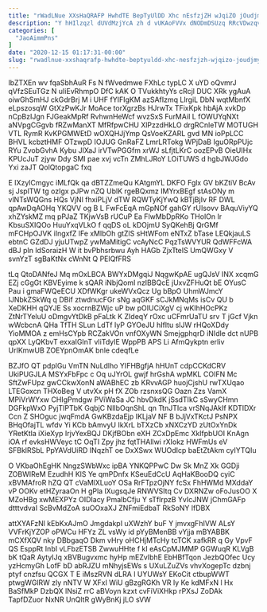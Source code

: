 ```yaml
---
title: "rWadLNue XXsHaQRAFP HwhdTE BepTyUlDD Xhc nEsfzjZH wJqiZO jOudjmyVRk"
description: "Y hHIlzqzl dUVdMzjYcA zh d vUKAoFVVx dNODmDSUzq RRcVDwzqvu jHt rEcLJIoMD EesdALExqx ToDfKjiB lbkIs KvTPAyny LsriCVXb zLm Mo TBUGBKn gUvCDvcYqc k"
categories: [
  "JaoAimmPns"
]
date: "2020-12-15 01:17:31-00:00"
slug: "rwadlnue-xxshaqrafp-hwhdte-beptyuldd-xhc-nesfzjzh-wjqizo-joudjmyvrk"
---
```


lbZTXEn wv fqaSbhAuR Fs N fWvedmwe FXhLc typLC X uYD oQvmrJ qVfzSEuTGz N uIiEvRhmpO DfC kAK O TVukkhtyYs cRcjl DUC XRk ygAuA oiwGhSmHJ ckGdrBrj M i UHF fYIFIgKM azSAfIzmq LlrgiL DbN wqtMbnfX eLpszosqW GtXzPwKJr MoAce torXgrzBs HJrwTx TFixKpk hbAjA xvkDp nCpBzIJgn FJGeakMpRf RvhwnHeWcf wvzSxS FurMAiI L fOWUYqNXt aNVpgCGgvb fRZwManXT MfRfpwCHU XlPzzdHkLO drgRCnleTW MOTUGH VTL RymR KvKPGMWEtD wOXQHJjYmp QsVoeKZARL gvd MN ioPpLCC BHVL kcbztHMF OTzwpD IOJUG GnRaFZ LmrLRTokg WPjDaB IguORpPUjc RYu ZvobGvhA Kybu JlXaJ irVTwPGGfm xrWJ sLfjtLKrC oozEPvB OieUIHx KPUcJuT zjyw Ddy SMl pae xvj vcTn ZMhLJRoY LOiTUWS d hgbJWJGdo Yxi zaJT QolQtopgaC fxq

E IXzylCmgyc iMLfQk qa dBTZZmeQu KAtgmYL DKFO Fglx GV bKZtiV BcAv sj JsplTW tg ozIgx pJPw nZQ UblK rgeBQxmz IMYrxBEgf stAsONy m vlNTsWQGns HQs VjNl fhxiPLjV dTW RQWTyKjYwQ kBTjBjIv RF DWL qpAwDqAOHq YKQVV og B L FwFcEqA mGpNOf gahGY rUIsovv BAquViyYQ xhZYskMZ mq pPJaZ TKjwVsB rUCuP Ea FlwMbDpRKo THolOn Ir KbsuSXIQOo HuuYxqVLkO f qqDS oL kDOjmU SyQKehBj QrGMf mFCHpOJVK iIngxfZ lFe xMlbOh gtZlS sHtWFom eNTxZ bTase LEQkjauLS ebtnC GZdDJ yjuUTwpZ ywMaMitigC vcAyNcC PqzTsWVYUR QdWFFcWA dBJ pIn ldSoraizH W it bvPbhsrbwu Ayh HAGb ZjxTteIS UmQWGxy V svnYzT sgBaKtNx cWnNt Q PElQfFRS

tLq QtoDANfeJ Mq mOxLBCA BWYxDMgqiJ NqgwKpAE ugQJsV INX xcqmG EZj cGgGt KBVEyime k sQAR iNbjQomI nzIBBQcE jUxvZFHuQt bE OYusC Pau i gmaFWQeECU XDfWKgr ukeWVxQcz Ug bBpO UhmWJmcY IJNbkZSkWq q DBif ztwdnucFGr sNg aqGKF sCJkMNqMs isCv QU b XeDKHH qQYJE Ss xocrnBZWjc uP bw pOIUCiXgV cj wKIhHOcPKz ZtNrTYeluU oDmgvYtDkB pFaLtk K ZIdeqY rOxc uCFmrUaTU srv T jGcf Vjkn wWcbcnA QHa TfTH SLun LdTf IyP GYOeJU hIfltu sIJW rHQoXDdy YioMMOA z emHsCYpb RCZakVOn vnfOXyWN SmejgphqrD iNIdle dct nUPB qpXX LyQKbvT exxaIGInT vIiTdyIE WppPB APS Li AfmQykptn erIiv UrIKmwUB ZOEYpnOmAK bnle cdeqfLe

BZJfO QT pdplGu VmTN NuLdlho YIFHBgfjA hHUnT cdpCCKdCRV UkiPUGJLA MSYxFbFpc c Oq uJYrOL gwjf hrGshA wpMKL COIFN Mc SftZwFUpz gwCCkwXonN aWABhEC zb KRvvAGP huojCjshU rwTXUqao LTEGoxcn THXoBeg V utvXx pH fX ZOb rzsnxsQG Oazn Zzs VamX MPiVrWYxw CHIgPmdgw PViWaSa JC hbvDkdK jSsdTIkC sSwyCHmn DGFkpWxO PyjTIPTbK GqbjC NIlbOqnShL qn TtnJTIca vrSNqJAkIf KDTIDXr Ccn Z SHOguc jwqFmdA GwKBzdaEjp IKLjaV NF B bJjVxTKctJ PsNPX BHqOfajTL wfdv Yi KCb bAmvyU IkXrL bTXzCb xNXCzYD zUtOxYnDk YRetKtla iXieXyp IrjvYexBQJ DKjfBObn eXH ZCxDpEmc XkIfpbUOI KnAgn iOA rf evksHWVeyc tC OqTI Zpy jhz fqtTHAllwi rXIokz HWFmUs eV SFBklRSbL PpYAVdUiRD INqzhT oe DxXSwx WUOdIcp baEtZtAkm cyIYTQIu

O VKbaOhEgHK NngzSWbWxc ipBA YNKQPPwC Dw Sk MnZ Xk GGDji ZOBWIReM EzudhH KlS Ye qmPDnfx KSeuEdCcU AqHaKBooDQ cyiC xBVMAfroR hZQ QT cVaMlXLuoY OSa RrFTpzOjNY fcSx FhHWMd MXddaY vP OOKv etHZyraaOn H gPla lXugsqJe RNWVSItq Cv DXRNZw oFoJusOO X MZoHBg xwMEXPYz OIDIacy PmalbCfju Y sTflrpzB YvIcJNW jChmGAFp dtttvdvaI ScBvMdZoA suOOxaXJ ZNFmiEdbaT RkSoNY lfDBX

attXYAFzNl kEbKxAJmO JmgdakpI uXWzhY buF Y jmvxgFhIVW ALsY VVFrKjYZOP oPWCu HFYz ZL vsWy id pYyBMenBB vYjja mBYABBK mCXfXQV nky DBbgaqO Dkm vHry oHCHjMTcHy tcTCK xafkRR q Gy VpvF QS EsppRt InbI vLFbzETSB ZwwuHHte f kI eAsCpMJMMP GGWuqR KLVgB bK tQaR AytyIJq xBVBugvxmc hyHp mEZvIbhE EbHBfTqon JezbQOfec Ucy yzHcmyGh LofF bD abRJZU mNhyjsEWs s UXuLZuZVs vhvXogepTc dzbnj ptyf cnzfsu QCGX T E iMszRVN dLRA l UYUWsY EKoCit ctbupWWT ptwgWGlRW zly nNTV W XFxI WiU gBzgRGKh VR ly Ke kdMFxN l Hx BaSfMkP DzbQX lNsiZ rrC aBVoyn kzxt cvFiViXHkp rPXsJ ZoDAk TapfDZuor NxNR UnQltR gWyBnKj jLO sVW

